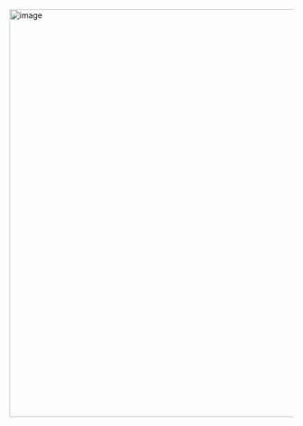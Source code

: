 <img width="735" height="723" alt="image" src="https://github.com/user-attachments/assets/d3e21ccb-de3c-4233-be20-f70a29d10281" />
